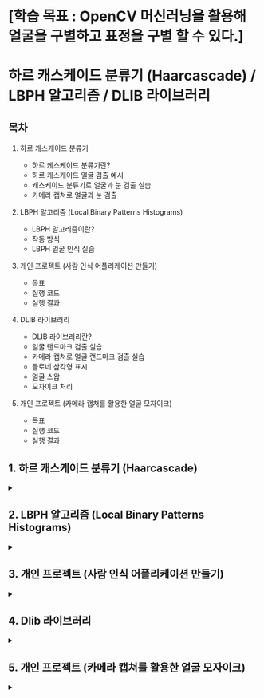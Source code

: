 # [학습 목표 : OpenCV 머신러닝을 활용해 얼굴을 구별하고 표정을 구별 할 수 있다.]

# 하르 캐스케이드 분류기 (Haarcascade) / LBPH 알고리즘 / DLIB 라이브러리

## 목차

1. 하르 캐스케이드 분류기
   - 하르 케스케이드 분류기란?
   - 하르 캐스케이드 얼굴 검출 예시
   - 캐스케이드 분류기로 얼굴과 눈 검출 실습
   - 카메라 캡쳐로 얼굴과 눈 검출
  
2. LBPH 알고리즘 (Local Binary Patterns Histograms)
   - LBPH 알고리즘이란?
   - 작동 방식
   - LBPH 얼굴 인식 실습
   
3. 개인 프로젝트 (사람 인식 어플리케이션 만들기)
   - 목표
   - 실행 코드
   - 실행 결과

4. DLIB 라이브러리
   - DLIB 라이브러리란?
   - 얼굴 랜드마크 검출 실습
   - 카메라 캡쳐로 얼굴 랜드마크 검출 실습
   - 들로네 삼각형 표시
   - 얼굴 스왑
   - 모자이크 처리

5. 개인 프로젝트 (카메라 캡쳐를 활용한 얼굴 모자이크)
   - 목표
   - 실행 코드
   - 실행 결과

## 1. 하르 캐스케이드 분류기 (Haarcascade)

<details>
<summary></summary>
<div markdown="1">

## **1-1. 하르 캐스케이드 분류기란?**

개발자가 **직접 머신러닝 학습 알고리즘을 사용하지 않고도 객체를 검출**할 수 있도록 OpenCV가 제공하는 대표적인 상위 레벨 AP

openCV에서는 `[하르 케스케이드 xml](https://github.com/opencv/opencv/tree/master/data/haarcascades)` 형태로 제공한다.

cv2.CascadeClassifier([filename]) 와 classifier.detectMultiScale(img, scaleFactor, minNeighbors , flags, minSize, maxSize) 함수를 사용한다.

```
classifier = cv2.CascadeClassifier([filename]): 케스케이드 분류기 생성자
```

`filename` : 검출기 저장 파일 경로
`classifier` : 캐스케이드 분류기 객체

```
rect = classifier.detectMultiScale(img, scaleFactor, minNeighbors , flags, minSize, maxSize)
```

`img` : 입력 이미지
`scaleFactor` : 이미지 확대 크기에 제한. 1.3~1.5 (큰값: 인식 기회 증가, 속도 감소)
`minNeighbors` : 요구되는 이웃 수(큰 값: 품질 증가, 검출 개수 감소)
`flags` : 지금 사용안함
`minSize, maxSize` : 해당 사이즈 영역을 넘으면 검출 무시
`rect` : 검출된 영역 좌표 (x, y, w, h)

## **1-2. 하르 캐스케이드 얼굴 검출 예시**

<img width="1134" height="756" alt="image" src="https://github.com/user-attachments/assets/f4e2aba9-a50e-4f53-a7be-5cc7bf5dc263" />

<img width="755" height="500" alt="image" src="https://github.com/user-attachments/assets/51bcbe0a-d8c3-43a1-8621-48722b059d60" />

## **1-3. 캐스케이드 분류기로 얼굴과 눈 검출 실습**

**[1. 코드 생성]**

```python3
import numpy as np
import cv2

# 얼굴 검출을 위한 케스케이드 분류기 생성
face_cascade = cv2.CascadeClassifier('./data/haarcascade_frontalface_default.xml')

# 눈 검출을 위한 케스케이드 분류기 생성
eye_cascade = cv2.CascadeClassifier('./data/haarcascade_eye.xml')

# 검출할 이미지 읽고 그레이 스케일로 변환
img = cv2.imread('../img/children.jpg')
gray = cv2.cvtColor(img, cv2.COLOR_BGR2GRAY)

# 얼굴 검출
faces = face_cascade.detectMultiScale(gray)

# 검출된 얼굴 순회
for (x,y,w,h) in faces:
    # 검출된 얼굴에 사각형 표시
    cv2.rectangle(img,(x,y),(x+w,y+h),(255,0,0),2)
    # 얼굴 영역을 ROI로 설정
    roi = gray[y:y+h, x:x+w]
    # ROI에서 눈 검출
    eyes = eye_cascade.detectMultiScale(roi)
    # 검출된 눈에 사각형 표
    for (ex,ey,ew,eh) in eyes:
        cv2.rectangle(img[y:y+h, x:x+w],(ex,ey),(ex+ew,ey+eh),(0,255,0),2)

# 결과 출력 
cv2.imshow('img',img)
cv2.waitKey(0)
cv2.destroyAllWindows()
```

<br><br>

**[2. haarcascade_frontalface_default.xml / haarcascade_eye.xml 다운로드]**

[haarcascade_frontalface_default.xml](https://github.com/opencv/opencv/blob/master/data/haarcascades/haarcascade_frontalface_default.xml)

[haarcascade_eye.xml](https://github.com/opencv/opencv/blob/master/data/haarcascades/haarcascade_eye.xml)

<br><br>

**[3. 코드 실행 결과]**

<img width="510" height="525" alt="image" src="https://github.com/user-attachments/assets/fa58dd80-2660-4e25-9c71-4cd3a0c44f46" />

## **1-4. 카메라 캡쳐로 얼굴과 눈 검출**

**[1. 코드 생성]**

```python3
import cv2

# 얼굴과  검출을 위한 케스케이드 분류기 생성 
face_cascade = cv2.CascadeClassifier('../data/haarcascade_frontalface_default.xml')
eye_cascade = cv2.CascadeClassifier('../data/haarcascade_eye.xml')

# 카메라 캡쳐 활성화
cap = cv2.VideoCapture(0)
while cap.isOpened():    
    ret, img = cap.read()  # 프레임 읽기
    if ret:
        gray = cv2.cvtColor(img, cv2.COLOR_BGR2GRAY)
        # 얼굴 검출    
        faces = face_cascade.detectMultiScale(gray, scaleFactor=1.3, \
                                        minNeighbors=5, minSize=(80,80))
        for(x,y,w,h) in faces:
            cv2.rectangle(img, (x,y), (x+w, y+h), (0, 255,0),2)
            roi = gray[y:y+h, x:x+w]
            # 눈 검출
            eyes = eye_cascade.detectMultiScale(roi)
            for i, (ex, ey, ew, eh) in enumerate(eyes):
                if i >= 2:
                    break
                cv2.rectangle(img[y:y+h, x:x+w], (ex,ey), (ex+ew, ey+eh), \
                                    (255,0,0),2)
        cv2.imshow('face detect', img)
    else:
        break
    if cv2.waitKey(5) == 27:
        break
cv2.destroyAllWindows()
```

<br><br>

**[2. 코드 실행 결과]**

<img width="637" height="505" alt="image" src="https://github.com/user-attachments/assets/dbc40f64-a587-4d4c-829f-c4f5972692b4" />

</div>
</details>

## 2. LBPH 알고리즘 (Local Binary Patterns Histograms)

<details>
<summary></summary>
<div markdown="1">

## **2-1. LBPH 알고리즘이란?**

**이미지나 영상에서 검출된 얼굴을 각각 누구인지 인식 할 때 자주 사용되는 알고리즘**

## **2-2. 작동 방식**

**[1. 파라미터 설정]**

_아래의 3가지 파라미터를 먼저 설정해야 함_

`Neighbors(이웃 픽셀 수)` : LBP를 만들 때 사용할 이웃 픽셀 수를 뜻합니다. 이웃 픽셀 수가 많을수록 계산 비용이 높아집니다. 보통 이 값은 8로 설정합니다.

`Grid X(수평 방향 분할 수)` : 수평 방향으로 셀을 분할할 개수를 말합니다. 보통 8로 설정합니다.

`Grid Y(수직 방향 분할 수)` : 수직 방향으로 셀을 분할할 개수를 말합니다. 보통 8로 설정합니다.

<br><br>

**[2. 데이터 준비]**

인식 하려는 사람의 얼굴로 이루어진 데이터를 활용하여 고유한 ID를 생성하여 훈련시킴

<br><br>

**[3. LBP 작업 수행]**

<img width="667" height="186" alt="image" src="https://github.com/user-attachments/assets/5fe776e0-f491-46a6-b2e5-9e14878d1bfb" />

<img width="230" height="144" alt="image" src="https://github.com/user-attachments/assets/d689472c-ba95-47f5-b01a-998a71cebbf2" />

<br><br>

**[4. 히스토그램 만들기]**

<img width="705" height="189" alt="image" src="https://github.com/user-attachments/assets/246bc4da-da3d-404e-8aa9-dbca4d897ad2" />

## **2-3. LBPH 얼굴 인식 실습**

**[1. lbp 샘플 생성 코드]**

```python3
import cv2
import numpy as np
import os 

# 변수 설정 ---①
base_dir = './faces/'   # 사진 저장할 디렉토리 경로
target_cnt = 400        # 수집할 사진 갯수
cnt = 0                 # 사진 촬영 수

# 얼굴 검출 분류기 생성 --- ②
face_classifier = cv2.CascadeClassifier(\
                    './data/haarcascade_frontalface_default.xml')

# 사용자 이름과 번호를 입력 받아 디렉토리 생성 ---③
name = input("Insert User Name(Only Alphabet):")
id = input("Insert User Id(Non-Duplicate number):")
dir = os.path.join(base_dir, name+'_'+ id)
if not os.path.exists(dir):
    os.mkdir(dir)

# 카메라 캡쳐 
cap = cv2.VideoCapture(0)
while cap.isOpened():
    ret, frame = cap.read()
    if ret:
        img = frame.copy()
        gray = cv2.cvtColor(img,cv2.COLOR_BGR2GRAY)
        # 얼굴 검출 --- ④
        faces = face_classifier.detectMultiScale(gray, 1.3, 5)
        if len(faces) == 1:
            (x,y,w,h) = faces[0]
            # 얼굴 영역 표시 및 파일 저장 ---⑤
            cv2.rectangle(frame, (x,y), (x+w, y+h), (0,255,0), 1)
            face = gray[y:y+h, x:x+w]
            face = cv2.resize(face, (200, 200))
            file_name_path = os.path.join(dir,  str(cnt) + '.jpg')
            cv2.imwrite(file_name_path, face)
            cv2.putText(frame, str(cnt), (x, y), cv2.FONT_HERSHEY_COMPLEX, \
                             1, (0,255,0), 2)
            cnt+=1
        else:
            # 얼굴 검출이 없거나 1이상 인 경우 오류 표시 ---⑥
            if len(faces) == 0 :
                msg = "no face."
            elif len(faces) > 1:
                msg = "too many face."
            cv2.putText(frame, msg, (10, 50), cv2.FONT_HERSHEY_DUPLEX, \
                            1, (0,0,255))
        cv2.imshow('face record', frame)
        if cv2.waitKey(1) == 27 or cnt == target_cnt: 
            break
cap.release()
cv2.destroyAllWindows()      
print("Collecting Samples Completed.")
```

<br><br>

**[2. 얼굴 검출 결과 확인]**

<img width="279" height="38" alt="image" src="https://github.com/user-attachments/assets/db790b64-ee03-4931-9b73-6ae93daa9eb8" />

<img width="676" height="562" alt="image" src="https://github.com/user-attachments/assets/d26b0d02-b2e9-4c9b-a317-a57b25f93ac1" />

<br><br>

**[3. lbp 얼굴 인식 훈련 코드]**

```python3
import cv2
import numpy as np
import os, glob

# 변수 설정
base_dir = '../faces'
train_data, train_labels = [], []


dirs = [d for d in glob.glob(base_dir+"/*") if os.path.isdir(d)]
print('Collecting train data set:')
for dir in dirs:
    # name_id 형식에서 id를 분리
    id = dir.split('_')[1]          
    files = glob.glob(dir+'/*.jpg')
    print('\t path:%s, %dfiles'%(dir, len(files)))
    for file in files:
        img = cv2.imread(file, cv2.IMREAD_GRAYSCALE)
        # 이미지는 train_data, 아이디는 train_lables에 저장
        train_data.append(np.asarray(img, dtype=np.uint8))
        train_labels.append(int(id))

# NumPy 배열로 변환
train_data = np.asarray(train_data)
train_labels = np.int32(train_labels)

# LBP 얼굴인식기 생성 및 훈련
print('Starting LBP Model training...')
model = cv2.face.LBPHFaceRecognizer_create()
model.train(train_data, train_labels)
model.write('../faces/all_face.xml')
print("Model trained successfully!")
```

<br><br>

**[4. 얼굴 인식 훈련 결과]**

<img width="285" height="71" alt="image" src="https://github.com/user-attachments/assets/153b4709-d7ea-45a5-9ece-0fcf2d032566" />

_xml파일 생성_

<img width="154" height="66" alt="image" src="https://github.com/user-attachments/assets/4bb128a7-9d5b-482f-ab20-337567d3e006" />

<br><br>

**[5. 훈련된 lbp 얼굴 인식기로 인식 코드]**

```python3
import cv2
import numpy as np
import os, glob

# 변수 설정
base_dir = '../faces'
min_accuracy = 85

# LBP 얼굴 인식기 및 케스케이드 얼굴 검출기 생성 및 훈련 모델 읽기
face_classifier = cv2.CascadeClassifier(\
                '../data/haarcascade_frontalface_default.xml')
model = cv2.face.LBPHFaceRecognizer_create()
model.read(os.path.join(base_dir, 'all_face.xml'))

# 디렉토리 이름으로 사용자 이름과 아이디 매핑 정보 생성
dirs = [d for d in glob.glob(base_dir+"/*") if os.path.isdir(d)]
names = dict([])
for dir in dirs:
    dir = os.path.basename(dir)
    name, id = dir.split('_')
    names[int(id)] = name

# 카메라 캡처 장치 준비 
cap = cv2.VideoCapture(0)
while cap.isOpened():
    ret, frame = cap.read()
    if not ret:
        print("no frame")
        break
    gray = cv2.cvtColor(frame,cv2.COLOR_BGR2GRAY)
    # 얼굴 검출
    faces = face_classifier.detectMultiScale(gray, 1.3, 5)
    for (x,y,w,h) in faces:
        # 얼굴 영역 표시하고 샘플과 같은 크기로 축소
        cv2.rectangle(frame,(x,y),(x+w,y+h),(0,255,255),2)
        face = frame[y:y+h, x:x+w]
        face = cv2.resize(face, (200, 200))
        face = cv2.cvtColor(face, cv2.COLOR_BGR2GRAY)
        # LBP 얼굴 인식기로 예측
        label, confidence = model.predict(face)
        if confidence < 400:
            # 정확도 거리를 퍼센트로 변환
            accuracy = int( 100 * (1 -confidence/400))
            if accuracy >= min_accuracy:
                msg =  '%s(%.0f%%)'%(names[label], accuracy)
            else:
                msg = 'Unknown'
        # 사용자 이름과 정확도 결과 출력
        txt, base = cv2.getTextSize(msg, cv2.FONT_HERSHEY_PLAIN, 1, 3)
        cv2.rectangle(frame, (x,y-base-txt[1]), (x+txt[0], y+txt[1]), \
                    (0,255,255), -1)
        cv2.putText(frame, msg, (x, y), cv2.FONT_HERSHEY_PLAIN, 1, \
                    (200,200,200), 2,cv2.LINE_AA)
    cv2.imshow('Face Recognition', frame)
    
    if cv2.waitKey(1) == 27: #esc 
        break

cap.release()
cv2.destroyAllWindows()
```

<br><br>

**[6. 인식 결과]**

<img width="638" height="508" alt="image" src="https://github.com/user-attachments/assets/28f60f03-ed75-41bb-b580-baf7d446f393" />

</div>
</details>

## 3. 개인 프로젝트 (사람 인식 어플리케이션 만들기)

<details>
<summary></summary>
<div markdown="1">

## **3-1. 목표**

lbp 얼굴 인식을 활용해 사용자마다 지정한 원하는 정보를 불러온다.

## **3-2. 실행 코드**

```python3
import cv2
import os
import json
import numpy as np
import datetime

# --- 경로 설정 ---
BASE_DIR = "../project"
FACES_DIR = os.path.join(BASE_DIR, "faces")
MODELS_DIR = os.path.join(BASE_DIR, "models")
USER_DATA_PATH = os.path.join(FACES_DIR, "user_data.json")
MODEL_PATH = os.path.join(MODELS_DIR, "lbph_model.xml")
LABEL_MAP_PATH = os.path.join(MODELS_DIR, "label_map.json")

# --- 디렉토리 자동 생성 ---
os.makedirs(FACES_DIR, exist_ok=True)
os.makedirs(MODELS_DIR, exist_ok=True)
if not os.path.exists(USER_DATA_PATH):
    with open(USER_DATA_PATH, "w", encoding="utf-8") as f:
        json.dump({}, f, ensure_ascii=False)

# --- 얼굴 인식기 초기화 ---
face_cascade = cv2.CascadeClassifier(cv2.data.haarcascades + "haarcascade_frontalface_default.xml")
recognizer = cv2.face.LBPHFaceRecognizer_create()

# --- 사용자 설정 불러오기 ---
with open(USER_DATA_PATH, "r", encoding="utf-8") as f:
    user_data = json.load(f)

def save_user_data():
    with open(USER_DATA_PATH, "w", encoding="utf-8") as f:
        json.dump(user_data, f, indent=4, ensure_ascii=False)

def save_label_map():
    with open(LABEL_MAP_PATH, "w", encoding="utf-8") as f:
        json.dump(label_map, f, indent=4, ensure_ascii=False)

def load_label_map():
    if os.path.exists(LABEL_MAP_PATH):
        with open(LABEL_MAP_PATH, "r", encoding="utf-8") as f:
            return json.load(f)
    return {}

# --- 실시간 정보 함수 ---
def get_weather():
    return "☁️ 맑음 28도"

def get_calendar():
    now = datetime.datetime.now()
    return f"📅 오늘은 {now.strftime('%Y년 %m월 %d일')}"

def get_news():
    return "📰 오늘의 뉴스: OpenAI, GPT-5 출시 예정!"

# --- 사용자별 정보 표시(터미널) ---
def print_user_info(user_id):
    info = user_data[user_id]["info"]
    print(f"\n👤 사용자: {user_id}")
    if "날씨" in info:
        print(get_weather())
    if "캘린더" in info:
        print(get_calendar())
    if "뉴스" in info:
        print(get_news())
    print("\n--- [단축키] ---\n[r]: 새 사용자 등록   [u]: 설정 수정   [p]: 정보 재출력   [ESC]: 종료")

def select_user_info():
    options = ["날씨", "캘린더", "뉴스"]
    print("\n✅ 표시할 정보를 선택하세요 (쉼표로 구분):")
    for idx, opt in enumerate(options, 1):
        print(f"{idx}. {opt}")
    choice = input("입력 (예: 1,3): ")
    selected = []
    for idx in choice.split(","):
        try:
            selected.append(options[int(idx.strip()) - 1])
        except:
            pass
    return selected

# --- 새로운 사용자 등록 ---
def register_new_user():
    while True:
        new_id = input("\n🆕 새로운 사용자 ID 입력 (중복 불가): ")
        if new_id in user_data:
            print("⚠️ 이미 존재하는 ID입니다. 다른 ID를 입력하세요.")
        else:
            break

    save_path = os.path.join(FACES_DIR, new_id)
    os.makedirs(save_path, exist_ok=True)

    print("😄 얼굴 데이터를 수집합니다. 정면을 바라보세요...")
    cap = cv2.VideoCapture(0)
    count = 0
    while True:
        ret, frame = cap.read()
        if not ret:
            break
        gray = cv2.cvtColor(frame, cv2.COLOR_BGR2GRAY)
        faces = face_cascade.detectMultiScale(gray, 1.3, 5)

        for (x,y,w,h) in faces:
            roi = gray[y:y+h, x:x+w]
            cv2.imwrite(os.path.join(save_path, f"{count}.png"), roi)
            count += 1
            cv2.rectangle(frame, (x,y), (x+w,y+h), (255,0,0), 2)
            cv2.putText(frame, f"Count: {count}", (10, 30), cv2.FONT_HERSHEY_SIMPLEX, 1, (0,255,0), 2)

        cv2.imshow("Registering User Face", frame)
        if cv2.waitKey(1) == 27 or count >= 100:
            break

    cap.release()
    cv2.destroyAllWindows()

    # 사용자 정보 설정 입력
    user_data[new_id] = {"info": select_user_info()}
    save_user_data()

    # 모델 학습
    train_model()
    print(f"✅ 사용자 {new_id} 등록 및 학습 완료")

# --- 모델 학습 ---
def train_model():
    faces = []
    labels = []
    for user_id in os.listdir(FACES_DIR):
        user_folder = os.path.join(FACES_DIR, user_id)
        if not os.path.isdir(user_folder):
            continue
        for file in os.listdir(user_folder):
            img_path = os.path.join(user_folder, file)
            img = cv2.imread(img_path, cv2.IMREAD_GRAYSCALE)
            if img is not None:
                faces.append(img)
                labels.append(user_id)

    if not faces:
        print("⚠️ 얼굴 이미지가 없습니다. 사용자 등록 후 다시 시도하세요.")
        return False

    global label_map, reverse_label_map
    label_map = {uid: idx for idx, uid in enumerate(set(labels))}
    reverse_label_map = {v:k for k,v in label_map.items()}

    numeric_labels = np.array([label_map[uid] for uid in labels])

    recognizer.train(faces, numeric_labels)
    recognizer.write(MODEL_PATH)
    save_label_map()  # 저장 추가
    print("✅ 모델 학습 완료")
    return True

# --- 사용자 인식용 라벨 매핑 ---
def get_user_from_label(label):
    if label in reverse_label_map:
        return reverse_label_map[label]
    return None

# --- 실행 시작 ---
def main():
    global label_map, reverse_label_map
    label_map = load_label_map()
    reverse_label_map = {v:k for k,v in label_map.items()}

    if os.path.exists(MODEL_PATH):
        recognizer.read(MODEL_PATH)
        print("✅ 학습된 모델 불러오기 성공")
        train_success = True
    else:
        print("⚠️ 학습된 모델이 없습니다. 사용자 등록을 시작합니다.")
        train_success = False

    cap = cv2.VideoCapture(0)
    current_user = None
    printed_users = set()

    if not train_success:
        register_new_user()
        recognizer.read(MODEL_PATH)

    print("\n[스마트미러 시스템 시작]")
    print("[단축키] r: 새 사용자 등록 | u: 설정 수정 | p: 정보 재출력 | ESC: 종료\n")

    while True:
        ret, frame = cap.read()
        if not ret:
            print("⚠️ 카메라를 읽을 수 없습니다.")
            break

        gray = cv2.cvtColor(frame, cv2.COLOR_BGR2GRAY)
        faces = face_cascade.detectMultiScale(gray, 1.3, 5)

        for (x,y,w,h) in faces:
            roi = gray[y:y+h, x:x+w]
            try:
                label, confidence = recognizer.predict(roi)
                user_id = get_user_from_label(label)
                if user_id:
                    cv2.rectangle(frame, (x,y), (x+w,y+h), (0,255,0), 2)
                    cv2.putText(frame, f"{user_id}", (x, y-10), cv2.FONT_HERSHEY_SIMPLEX, 1, (0,255,0), 2)

                    if user_id != current_user:
                        current_user = user_id
                        if user_id not in printed_users:
                            print_user_info(user_id)
                            printed_users.add(user_id)
            except:
                pass

        cv2.imshow("Smart Mirror", frame)

        key = cv2.waitKey(1) & 0xFF
        if key == 27:
            break
        elif key == ord('r'):
            register_new_user()
            recognizer.read(MODEL_PATH)
            printed_users.clear()
            current_user = None
        elif key == ord('u') and current_user:
            print(f"\n⚙️ [{current_user}] 설정 변경:")
            user_data[current_user]["info"] = select_user_info()
            save_user_data()
            print_user_info(current_user)
        elif key == ord('p') and current_user:
            print_user_info(current_user)

    cap.release()
    cv2.destroyAllWindows()

if __name__ == "__main__":
    main()
```

**[1. 작동 순서]**

```
1. 프로그램 실행
2. 학습된 모델과 사용자 데이터 로드
3. 실시간 얼굴 인식 진행
4. 새로운 사용자가 인식되면 터미널에서 정보 입력
5. 인식된 사용자 이름 및 정보 우측 OpenCV 창에 표시
6. 단축키 `u`로 기존 사용자 정보 갱신 가능
7. 단축키 `r`로 새로운 사용자 등록 가능
```

<br><br>

**[2. user_data.json 사용자 정보 저장 구조]**

```json
{
  "1": {
    "name": "karina",
    "weather": "날씨"
  },
  "2": {
    "name": "park",
    "calendar": "날짜",
    "news": "뉴스"
  }
}
```

<br><br>

**[3. 사용자 등록]**

- **ID(이름) 중복 방지**: 이미 등록된 이름으로는 추가 등록 불가합니다.
- **얼굴 100장 촬영 후 저장**: LBPH 학습을 위한 데이터 수집.
- **사용자 정보 저장**: 사용자가 선택한 날씨, 뉴스, 캘린더 정보는 `user_data.json`에 저장됩니다.

```python
def register_new_user():
    ...
```

<br><br>

**[4. 얼굴 인식]**

- **실시간 얼굴 탐지 및 예측**: 웹캠을 통해 얼굴을 감지하고 등록된 모델과 비교합니다.
- **사용자 이름 표시**: 인식된 사용자의 이름이 OpenCV 화면 오른쪽에 표시됩니다.
- **중복 출력 방지**: 동일 사용자는 이미 출력된 경우 터미널에 중복 출력하지 않습니다.
- **특정 단축키로 출력 갱신 가능**: 이전 사용자도 키보드 입력으로 정보 다시 출력 가능.

```python
label, confidence = recognizer.predict(roi)
user_id = get_user_from_label(label)
```

<br><br>

**[5. 사용자별 정보 출력]**

- `get_weather()`, `get_calendar()`, `get_news()` 함수로 사용자별 텍스트 정보 생성
- **선택된 항목만 출력**: 각 사용자가 사전에 선택한 항목만 출력됩니다.

```python
def print_user_info(user_id):
    ...
```

<br><br>

**[6. 데이터 저장]**

- **사용자 정보 저장**: `user_data.json`에 사용자별 출력 항목 저장
- **라벨 매핑 저장**: `label_map.json`에 ID-이름 대응 정보 저장
- **얼굴 인식 모델 저장**: 학습된 LBPH 모델은 `lbph_model.xml`로 저장됩니다.
- **재실행 시에도 인식 가능**: 저장된 모델과 데이터로 실행 후에도 바로 사용자 인식 가능

```python
def save_user_data():
    ...
```

## **3-3. 실행 결과**

**[1. 최초 실행 시]**

<img width="364" height="22" alt="image" src="https://github.com/user-attachments/assets/95fee64b-d9d5-456d-8b53-4329332c9f02" />

<br><br>

**[2. 사용자 ID 정의]**

<img width="495" height="97" alt="image" src="https://github.com/user-attachments/assets/0e091d51-da5a-4f86-9dfc-5e8407fe8ebe" />

<br><br>

**[3. 얼굴 검출 및 학습]**

<img width="635" height="507" alt="image" src="https://github.com/user-attachments/assets/10b7bb01-4155-47f1-a862-f0553816330b" />

<br><br>

**[4. 각 ID마다 표시할 정보 선택]**

<img width="303" height="97" alt="image" src="https://github.com/user-attachments/assets/58e6cbf9-0e05-4f57-8301-9cae7cf02ad1" />

<br><br>

**[5. 각 ID에 맞춰 정보 출력]**

<img width="640" height="607" alt="image" src="https://github.com/user-attachments/assets/b0ef2bd0-72db-423b-b2f4-158288bbd0ea" />

<br><br>

**[6. 새로운 ID 및 ID에 맞춘 정보 출력]**

<img width="640" height="577" alt="image" src="https://github.com/user-attachments/assets/dec43836-2f3e-42f0-93d8-a1afb76414b5" />

</div>
</details>

## 4. Dlib 라이브러리

<details>
<summary></summary>
<div markdown="1">

## **4-1. DLIB 라이브러리란?**

`dlib`은 **얼굴 인식 및 머신 러닝 기능을 포함**한 C++ 기반의 고성능 라이브러리이다.

```terminal
pip instll dlib-bin
```

**[API]**

`detector` : dlib.get_frontal_face_detector(): 얼굴 검출기 생성

`predictor` : dlib.shap_predictor(file): 랜드마크 검출기 생성

`rects` : detector(img) : 얼굴 검출

`shape` : predictor(img, rect) : 랜드마크 검출

<img width="1856" height="1496" alt="image" src="https://github.com/user-attachments/assets/68203192-0580-4b38-b8f8-a9bbfb1baa88" />

## **4-2. 얼굴 랜드마크 검출 실습**

```python3
import cv2
import dlib

# 얼굴 검출기와 랜드마크 검출기 생성
detector = dlib.get_frontal_face_detector()
predictor = dlib.shape_predictor('./shape_predictor_68_face_landmarks.dat')

img = cv2.imread("../img/like_lenna.png")
gray = cv2.cvtColor(img, cv2.COLOR_BGR2GRAY)
# 얼굴 영역 검출
faces = detector(gray)
for rect in faces:
    # 얼굴 영역을 좌표로 변환 후 사각형 표시
    x,y = rect.left(), rect.top()
    w,h = rect.right()-x, rect.bottom()-y
    cv2.rectangle(img, (x, y), (x + w, y + h), (0, 255, 0), 1)

    # 얼굴 랜드마크 검출
    shape = predictor(gray, rect)
    for i in range(68):
        # 부위별 좌표 추출 및 표시
        part = shape.part(i)
        cv2.circle(img, (part.x, part.y), 2, (0, 0, 255), -1)
        cv2.putText(img, str(i), (part.x, part.y), cv2.FONT_HERSHEY_PLAIN, \
                                         0.5,(255,255,255), 1, cv2.LINE_AA)

cv2.imshow("face landmark", img)
cv2.waitKey(0)
```

<img width="510" height="525" alt="image" src="https://github.com/user-attachments/assets/afbc7225-1526-4e8b-b1bf-bab76258cf07" />

<img width="639" height="502" alt="image" src="https://github.com/user-attachments/assets/adbc5c82-c4db-481e-8968-7ec3b0f897dd" />


## **4-3. 카메라 캡쳐로 얼굴 랜드마크 검출 실습**

```python3
import cv2
import dlib

# 얼굴 검출기와 랜드마크 검출기 생성
detector = dlib.get_frontal_face_detector()
predictor = dlib.shape_predictor('./shape_predictor_68_face_landmarks.dat')

cap = cv2.VideoCapture(0)
#cap.set(cv2.cv2.CAP_PROP_FRAME_WIDTH, 480)
#cap.set(cv2.cv2.CAP_PROP_FRAME_HEIGHT, 320)

while cap.isOpened():
    ret, img = cap.read()
    if not ret:
        print('no frame.');break
    gray = cv2.cvtColor(img, cv2.COLOR_BGR2GRAY)
    
    # 얼굴 영역 검출
    faces = detector(gray)
    for rect in faces:

        # 얼굴 영역을 좌표로 변환 후 사각형 표시
        x,y = rect.left(), rect.top()
        w,h = rect.right()-x, rect.bottom()-y
        cv2.rectangle(img, (x, y), (x + w, y + h), (0, 255, 0), 1)
    
        # 얼굴 랜드마크 검출
        shape = predictor(gray, rect)
        for i in range(68):
            # 부위별 좌표 추출 및 표시
            part = shape.part(i)
            cv2.circle(img, (part.x, part.y), 2, (0, 0, 255), -1)
#            cv2.putText(img, str(i), (part.x, part.y), cv2.FONT_HERSHEY_PLAIN, 0.5,(255,255,255), 1, cv2.LINE_AA)
    
    cv2.imshow("face landmark", img)
    if cv2.waitKey(1)== 27:
        break
cap.release()
```

<img width="638" height="511" alt="image" src="https://github.com/user-attachments/assets/f42a11c0-99b5-442b-8254-4f81519630ed" />

## **4-4. 들로네 삼각형 표시**

```pyhon3
import cv2
import numpy as np
import dlib

# 얼굴 검출기와 랜드마크 검출기 생성
detector = dlib.get_frontal_face_detector()
predictor = dlib.shape_predictor('./shape_predictor_68_face_landmarks.dat')

img = cv2.imread("../img/man_face.jpg")
h, w = img.shape[:2]
gray = cv2.cvtColor(img, cv2.COLOR_BGR2GRAY)
# 얼굴 영역 검출
rects = faces = detector(gray)

points = []
for rect in rects:
    # 랜드마크 검출
    shape = predictor(gray, rect)
    for i in range(68):
        part = shape.part(i)
        points.append((part.x, part.y))
        

# 들로네 삼각 분할 객체 생성
x,y,w,h = cv2.boundingRect(np.float32(points))
subdiv = cv2.Subdiv2D((x,y,x+w,y+h))
# 랜드마크 좌표 추가
subdiv.insert(points)
# 들로네 삼각형 좌표 계산
triangleList = subdiv.getTriangleList()
# 들로네 삼각형 그리기
h, w = img.shape[:2]
cnt = 0
for t in triangleList :
    pts = t.reshape(-1,2).astype(np.int32)
    # 좌표 중에 이미지 영역을 벗어나는 것을 제외(음수 등)
    if (pts < 0).sum() or (pts[:, 0] > w).sum() or (pts[:, 1] > h).sum():
        print(pts) 
        continue
    cv2.polylines(img, [pts], True, (255, 255,255), 1, cv2.LINE_AA)
    cnt+=1
print(cnt)


cv2.imshow("Delaunay",img)
cv2.waitKey(0)
```

<img width="639" height="505" alt="image" src="https://github.com/user-attachments/assets/478a42f3-3c98-441e-854c-b5e637c4810e" />

## **4-5. 얼굴 스왑**

```python3
import cv2
import numpy as np
import dlib
import sys

# 얼굴 검출기와 랜드마크 검출기 생성
detector = dlib.get_frontal_face_detector()
predictor = dlib.shape_predictor('./shape_predictor_68_face_landmarks.dat')

# 얼굴 및 랜드마크 검출해서 좌표 반환하는 함수
def getPoints(img):
    gray = cv2.cvtColor(img, cv2.COLOR_BGR2GRAY)
    rects = detector(gray)
    points = []
    for rect in rects:
        shape = predictor(gray, rect)
        for i in range(68):
            part = shape.part(i)
            points.append((part.x, part.y))
    return points    

# 랜드마크 좌표로 들로네 삼각형 반환
def getTriangles(img, points):
    w,h = img2.shape[:2]
    subdiv = cv2.Subdiv2D((0,0,w,h));
    subdiv.insert(points) 
    triangleList = subdiv.getTriangleList();
    triangles = []
    for t in triangleList:        
        pt = t.reshape(-1,2)
        if not (pt < 0).sum() and not (pt[:, 0] > w).sum() \
                              and not (pt[:, 1] > h).sum(): 
            indice = []
            for i in range(0, 3):
                for j in range(0, len(points)):                    
                    if(abs(pt[i][0] - points[j][0]) < 1.0 \
                        and abs(pt[i][1] - points[j][1]) < 1.0):
                        indice.append(j)    
            if len(indice) == 3:                                                
                triangles.append(indice)
    return triangles

# 삼각형 어핀 변환 함수
def warpTriangle(img1, img2, pts1, pts2):
    x1,y1,w1,h1 = cv2.boundingRect(np.float32([pts1]))
    x2,y2,w2,h2 = cv2.boundingRect(np.float32([pts2]))
    
    roi1 = img1[y1:y1+h1, x1:x1+w1]
    roi2 = img2[y2:y2+h2, x2:x2+w2]
    
    offset1 = np.zeros((3,2), dtype=np.float32)
    offset2 = np.zeros((3,2), dtype=np.float32)
    for i in range(3):
        offset1[i][0], offset1[i][1] = pts1[i][0]-x1, pts1[i][1]-y1
        offset2[i][0], offset2[i][1] = pts2[i][0]-x2, pts2[i][1]-y2
    
    mtrx = cv2.getAffineTransform(offset1, offset2)
    warped = cv2.warpAffine( roi1, mtrx, (w2, h2), None, \
                        cv2.INTER_LINEAR, cv2.BORDER_REFLECT_101 )
    
    mask = np.zeros((h2, w2), dtype = np.uint8)
    cv2.fillConvexPoly(mask, np.int32(offset2), (255))
    
    warped_masked = cv2.bitwise_and(warped, warped, mask=mask)
    roi2_masked = cv2.bitwise_and(roi2, roi2, mask=cv2.bitwise_not(mask))
    roi2_masked = roi2_masked + warped_masked
    img2[y2:y2+h2, x2:x2+w2] = roi2_masked

if __name__ == '__main__' :
    # 이미지 읽기
    img1 = cv2.imread('../img/boy_face.jpg')
    img2 = cv2.imread('../img/girl_face.jpg')
    cv2.imshow('img1', img1)
    cv2.imshow('img2', img2)
    img_draw = img2.copy()
    
    # 각 이미지에서 얼굴 랜드마크 좌표 구하기
    points1 = getPoints(img1)
    points2 = getPoints(img2)
    
    # 랜드마크 좌표로 볼록 선체 구하기
    hullIndex = cv2.convexHull(np.array(points2), returnPoints = False)
    hull1 = [points1[int(idx)] for idx in hullIndex]
    hull2 = [points2[int(idx)] for idx in hullIndex]
    
    # 볼록 선체 안 들로네 삼각형 좌표 구하기
    triangles = getTriangles(img2, hull2)
    
    # 각 삼각형 좌표로 삼각형 어핀 변환   
    for i in range(0, len(triangles)):
        t1 = [hull1[triangles[i][j]] for j in range(3)]
        t2 = [hull2[triangles[i][j]] for j in range(3)]
        warpTriangle(img1, img_draw, t1, t2)
   
    # 볼록선체를 마스크로 써서 얼굴 합성
    mask = np.zeros(img2.shape, dtype = img2.dtype)  
    cv2.fillConvexPoly(mask, np.int32(hull2), (255, 255, 255))
    r = cv2.boundingRect(np.float32([hull2]))    
    center = ((r[0]+int(r[2]/2), r[1]+int(r[3]/2)))
    output = cv2.seamlessClone(np.uint8(img_draw), img2, mask, center, \
                                cv2.NORMAL_CLONE)
    
    cv2.imshow("Face Swapped", output)
    cv2.waitKey(0)
    cv2.destroyAllWindows()
```

<img width="935" height="315" alt="image" src="https://github.com/user-attachments/assets/f58791e1-e68c-4756-9e57-e8a0bf5e77ad" />

## **4-6. 모자이크 처리**

```python3
import cv2

rate = 15               # 모자이크에 사용할 축소 비율 (1/rate)
win_title = 'mosaic'    # 창 제목
img = cv2.imread('../img/like_lenna.png')    # 이미지 읽기

while True:
    x,y,w,h = cv2.selectROI(win_title, img, False) # 관심영역 선택
    if w and h:
        roi = img[y:y+h, x:x+w]   # 관심영역 지정
        roi = cv2.resize(roi, (w//rate, h//rate)) # 1/rate 비율로 축소
        # 원래 크기로 확대
        roi = cv2.resize(roi, (w,h), interpolation=cv2.INTER_AREA)  
        img[y:y+h, x:x+w] = roi   # 원본 이미지에 적용
        cv2.imshow(win_title, img)
    else:
        break
cv2.destroyAllWindows()
```

<img width="510" height="525" alt="image" src="https://github.com/user-attachments/assets/06811cad-c590-4b37-a902-bf6e05b9a5ae" />

<img width="510" height="525" alt="image" src="https://github.com/user-attachments/assets/e2c77240-66d3-4519-a773-a14d863d3a3d" />

</div>
</details>

## 5. 개인 프로젝트 (카메라 캡쳐를 활용한 얼굴 모자이크)

<details>
<summary></summary>
<div markdown="1">

## **5-1. 목표**

카메라 캡쳐를 통해 찍은 영상에서 **얼굴을 자동으로 인식하고 모자이크하는**프로그램 생성

## **5-2. 실행 코드**

```python3
import cv2
import dlib

# 얼굴 검출기와 랜드마크 검출기 생성
detector = dlib.get_frontal_face_detector()
predictor = dlib.shape_predictor('./shape_predictor_68_face_landmarks.dat')

cap = cv2.VideoCapture(0)
rate = 15  # 모자이크 비율

while cap.isOpened():
    ret, img = cap.read()
    if not ret:
        print('no frame.');break
    gray = cv2.cvtColor(img, cv2.COLOR_BGR2GRAY)
    
    # 얼굴 영역 검출
    faces = detector(gray)

    for rect in faces:

        # 얼굴 영역을 좌표로 변환 후 사각형 표시
        x,y = rect.left(), rect.top()
        w,h = rect.right()-x, rect.bottom()-y

        roi = img[y:y+h, x:x+w]
        if roi.size == 0:
            continue
        roi = cv2.resize(roi, (w // rate, h // rate))
        roi = cv2.resize(roi, (w, h), interpolation=cv2.INTER_AREA)
        img[y:y+h, x:x+w] = roi
    
    cv2.imshow("mosaic", img)
    if cv2.waitKey(1)== 27:
        break

cv2.destroyAllWindows()
cap.release()
```

## **5-3. 실행 결과**

<img width="640" height="511" alt="image" src="https://github.com/user-attachments/assets/5d9349ed-663f-4f76-9503-7130e6b65b12" />

</div>
</details>

